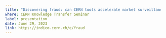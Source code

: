 ```yaml
---
title: "Discovering fraud: can CERN tools accelerate market surveillance"
where: CERN Knowledge Transfer Seminar
label: presentation
date: June 29, 2023
link: https://indico.cern.ch/e/fraud
---
```

